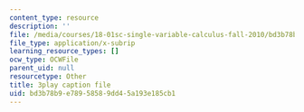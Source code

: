 ```yaml
---
content_type: resource
description: ''
file: /media/courses/18-01sc-single-variable-calculus-fall-2010/bd3b78b9e78958589dd45a193e185cb1_-MI0b4h3rS0.vtt
file_type: application/x-subrip
learning_resource_types: []
ocw_type: OCWFile
parent_uid: null
resourcetype: Other
title: 3play caption file
uid: bd3b78b9-e789-5858-9dd4-5a193e185cb1
---
```

